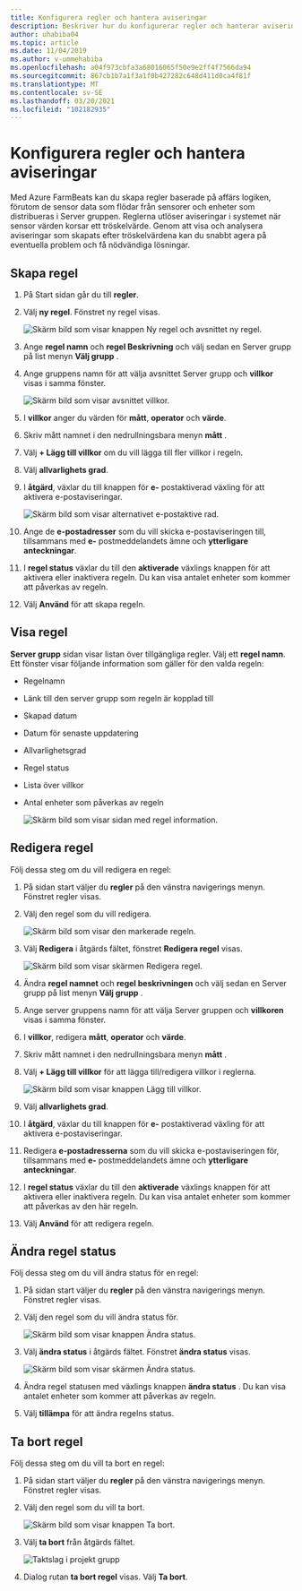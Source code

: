```yaml
---
title: Konfigurera regler och hantera aviseringar
description: Beskriver hur du konfigurerar regler och hanterar aviseringar i FarmBeats
author: uhabiba04
ms.topic: article
ms.date: 11/04/2019
ms.author: v-ummehabiba
ms.openlocfilehash: a04f973cbfa3a68016065f50e9e2ff4f7566da94
ms.sourcegitcommit: 867cb1b7a1f3a1f0b427282c648d411d0ca4f81f
ms.translationtype: MT
ms.contentlocale: sv-SE
ms.lasthandoff: 03/20/2021
ms.locfileid: "102182935"
---
```

# <a name="configure-rules-and-manage-alerts"></a>Konfigurera regler och hantera aviseringar

Med Azure FarmBeats kan du skapa regler baserade på affärs logiken, förutom de sensor data som flödar från sensorer och enheter som distribueras i Server gruppen. Reglerna utlöser aviseringar i systemet när sensor värden korsar ett tröskelvärde. Genom att visa och analysera aviseringar som skapats efter tröskelvärdena kan du snabbt agera på eventuella problem och få nödvändiga lösningar.

## <a name="create-rule"></a>Skapa regel

1. På Start sidan går du till **regler**.
2. Välj **ny regel**. Fönstret ny regel visas.

    ![Skärm bild som visar knappen Ny regel och avsnittet ny regel.](./media/configure-rules-and-alerts-in-azure-farmbeats/new-rule-1.png)

3. Ange **regel namn** och **regel Beskrivning** och välj sedan en Server grupp på list menyn **Välj grupp** .
4. Ange gruppens namn för att välja avsnittet Server grupp och **villkor** visas i samma fönster.  

    ![Skärm bild som visar avsnittet villkor.](./media/configure-rules-and-alerts-in-azure-farmbeats/new-rule-condition-1.png)

5. I **villkor** anger du värden för **mått**, **operator** och **värde**.
6. Skriv mått namnet i den nedrullningsbara menyn **mått** .
7. Välj **+ Lägg till villkor** om du vill lägga till fler villkor i regeln.
8. Välj **allvarlighets grad**.
9. I **åtgärd**, växlar du till knappen för **e-** postaktiverad växling för att aktivera e-postaviseringar.

    ![Skärm bild som visar alternativet e-postaktive rad.](./media/configure-rules-and-alerts-in-azure-farmbeats/new-rule-email-1.png)

10. Ange de **e-postadresser** som du vill skicka e-postaviseringen till, tillsammans med **e-** postmeddelandets ämne och **ytterligare anteckningar**.  
11. I **regel status** växlar du till den **aktiverade** växlings knappen för att aktivera eller inaktivera regeln.
    Du kan visa antalet enheter som kommer att påverkas av regeln.
12. Välj **Använd** för att skapa regeln.

## <a name="view-rule"></a>Visa regel

**Server grupp** sidan visar listan över tillgängliga regler. Välj ett **regel namn**. Ett fönster visar följande information som gäller för den valda regeln:
 - Regelnamn
 - Länk till den server grupp som regeln är kopplad till
 - Skapad datum
 - Datum för senaste uppdatering
 - Allvarlighetsgrad
 - Regel status
 - Lista över villkor  
 - Antal enheter som påverkas av regeln

    ![Skärm bild som visar sidan med regel information.](./media/configure-rules-and-alerts-in-azure-farmbeats/view-rule-1.png)

## <a name="edit-rule"></a>Redigera regel

Följ dessa steg om du vill redigera en regel:

1. På sidan start väljer du **regler** på den vänstra navigerings menyn.
   Fönstret regler visas.
2. Välj den regel som du vill redigera.

    ![Skärm bild som visar den markerade regeln.](./media/configure-rules-and-alerts-in-azure-farmbeats/edit-rule-action-bar-1.png)

3. Välj **Redigera** i åtgärds fältet, fönstret **Redigera regel** visas.

    ![Skärm bild som visar skärmen Redigera regel.](./media/configure-rules-and-alerts-in-azure-farmbeats/edit-rule-one-1.png)

4. Ändra **regel namnet** och **regel beskrivningen** och välj sedan en Server grupp på list menyn **Välj grupp** .
5. Ange server gruppens namn för att välja Server gruppen och **villkoren** visas i samma fönster.  
6. I **villkor**, redigera **mått**, **operator** och **värde**.
7. Skriv mått namnet i den nedrullningsbara menyn **mått** .
8. Välj **+ Lägg till villkor** för att lägga till/redigera villkor i reglerna.

    ![Skärm bild som visar knappen Lägg till villkor.](./media/configure-rules-and-alerts-in-azure-farmbeats/edit-rule-two-1.png)

9.  Välj **allvarlighets grad**.  
10. I **åtgärd**, växlar du till knappen för **e-** postaktiverad växling för att aktivera e-postaviseringar.
11. Redigera **e-postadresserna** som du vill skicka e-postaviseringen för, tillsammans med **e-** postmeddelandets ämne och **ytterligare anteckningar**.  
12. I **regel status** växlar du till den **aktiverade** växlings knappen för att aktivera eller inaktivera regeln.
Du kan visa antalet enheter som kommer att påverkas av den här regeln.
13. Välj **Använd** för att redigera regeln.

## <a name="change-rule-status"></a>Ändra regel status

Följ dessa steg om du vill ändra status för en regel:

1. På sidan start väljer du **regler** på den vänstra navigerings menyn. Fönstret regler visas.
2. Välj den regel som du vill ändra status för.

    ![Skärm bild som visar knappen Ändra status.](./media/configure-rules-and-alerts-in-azure-farmbeats/change-status-rule-action-bar-1.png)

3. Välj **ändra status** i åtgärds fältet. Fönstret **ändra status** visas.

    ![Skärm bild som visar skärmen Ändra status.](./media/configure-rules-and-alerts-in-azure-farmbeats/rule-change-status-1.png)

3. Ändra regel statusen med växlings knappen **ändra status** .
   Du kan visa antalet enheter som kommer att påverkas av regeln.
4. Välj **tillämpa** för att ändra regelns status.

## <a name="delete-rule"></a>Ta bort regel

Följ dessa steg om du vill ta bort en regel:

1. På sidan start väljer du **regler** på den vänstra navigerings menyn. Fönstret regler visas.
2. Välj den regel som du vill ta bort.

    ![Skärm bild som visar knappen Ta bort.](./media/configure-rules-and-alerts-in-azure-farmbeats/delete-rule-action-bar-1.png)

3. Välj **ta bort** från åtgärds fältet.

    ![Taktslag i projekt grupp](./media/configure-rules-and-alerts-in-azure-farmbeats/delete-rule-1.png)

4. Dialog rutan **ta bort regel** visas. Välj **Ta bort**.
